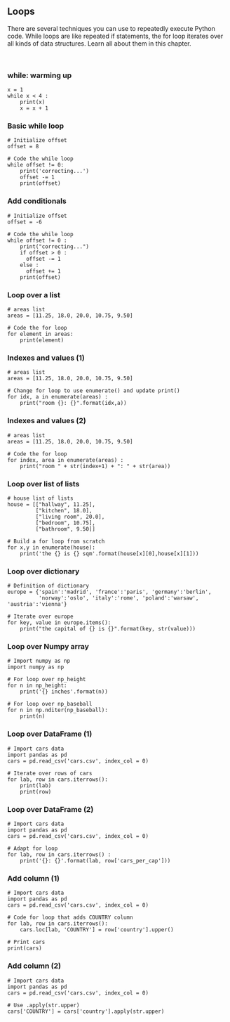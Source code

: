 ## Loops

There are several techniques you can use to repeatedly execute Python code. While loops are like repeated if statements, the for loop iterates over all kinds of data structures. Learn all about them in this chapter.

<br>

### while: warming up

```
x = 1
while x < 4 :
    print(x)
    x = x + 1
```

### Basic while loop

```
# Initialize offset
offset = 8

# Code the while loop
while offset != 0:
    print('correcting...')
    offset -= 1
    print(offset)
```

### Add conditionals

```
# Initialize offset
offset = -6

# Code the while loop
while offset != 0 :
    print("correcting...")
    if offset > 0 :
      offset -= 1
    else :
      offset += 1
    print(offset)
```

### Loop over a list

```
# areas list
areas = [11.25, 18.0, 20.0, 10.75, 9.50]

# Code the for loop
for element in areas:
    print(element)
```

### Indexes and values (1)

```
# areas list
areas = [11.25, 18.0, 20.0, 10.75, 9.50]

# Change for loop to use enumerate() and update print()
for idx, a in enumerate(areas) :
    print("room {}: {}".format(idx,a))
```

### Indexes and values (2)

```
# areas list
areas = [11.25, 18.0, 20.0, 10.75, 9.50]

# Code the for loop
for index, area in enumerate(areas) :
    print("room " + str(index+1) + ": " + str(area))
```

### Loop over list of lists

```
# house list of lists
house = [["hallway", 11.25],
         ["kitchen", 18.0],
         ["living room", 20.0],
         ["bedroom", 10.75],
         ["bathroom", 9.50]]

# Build a for loop from scratch
for x,y in enumerate(house):
    print('the {} is {} sqm'.format(house[x][0],house[x][1]))
```

### Loop over dictionary

```
# Definition of dictionary
europe = {'spain':'madrid', 'france':'paris', 'germany':'berlin',
          'norway':'oslo', 'italy':'rome', 'poland':'warsaw', 'austria':'vienna'}

# Iterate over europe
for key, value in europe.items():
    print("the capital of {} is {}".format(key, str(value)))
```

### Loop over Numpy array

```
# Import numpy as np
import numpy as np

# For loop over np_height
for n in np_height:
    print('{} inches'.format(n))

# For loop over np_baseball
for n in np.nditer(np_baseball):
    print(n)
```

### Loop over DataFrame (1)

```
# Import cars data
import pandas as pd
cars = pd.read_csv('cars.csv', index_col = 0)

# Iterate over rows of cars
for lab, row in cars.iterrows():
    print(lab)
    print(row)
```

### Loop over DataFrame (2)

```
# Import cars data
import pandas as pd
cars = pd.read_csv('cars.csv', index_col = 0)

# Adapt for loop
for lab, row in cars.iterrows() :
    print('{}: {}'.format(lab, row['cars_per_cap']))
```

### Add column (1)

```
# Import cars data
import pandas as pd
cars = pd.read_csv('cars.csv', index_col = 0)

# Code for loop that adds COUNTRY column
for lab, row in cars.iterrows():
    cars.loc[lab, 'COUNTRY'] = row['country'].upper()

# Print cars
print(cars)
```

### Add column (2)

```
# Import cars data
import pandas as pd
cars = pd.read_csv('cars.csv', index_col = 0)

# Use .apply(str.upper)
cars['COUNTRY'] = cars['country'].apply(str.upper)
```